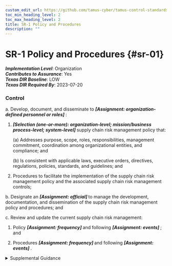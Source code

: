 ```yaml
---
custom_edit_url: https://github.com/tamus-cyber/tamus-control-standards/tree/main/content/tamus.edu/TAMUS_profile.yaml
toc_min_heading_level: 2
toc_max_heading_level: 2
title: SR-1 Policy and Procedures
description: ""
---
```


# SR-1 Policy and Procedures {#sr-01}

_**Implementation Level**_: Organization\
_**Contributes to Assurance**_: Yes\
_**Texas DIR Baseline**_: LOW\
_**Texas DIR Required By**_: 2023-07-20

### Control



a. Develop, document, and disseminate to <strong title="sr-1_prm_1"> <em>[Assignment: organization-defined personnel or roles]</em> </strong>:

1. <strong title="sr-01_odp.03"> <em>[Selection (one-or-more): organization-level; mission/business process-level; system-level]</em> </strong> supply chain risk management policy that:

    (a) Addresses purpose, scope, roles, responsibilities, management commitment, coordination among organizational entities, and compliance; and

    (b) Is consistent with applicable laws, executive orders, directives, regulations, policies, standards, and guidelines; and

2. Procedures to facilitate the implementation of the supply chain risk management policy and the associated supply chain risk management controls;

b. Designate an <strong title="sr-01_odp.04"> <em>[Assignment: official]</em> </strong> to manage the development, documentation, and dissemination of the supply chain risk management policy and procedures; and

c. Review and update the current supply chain risk management:

1. Policy <strong title="sr-01_odp.05"> <em>[Assignment: frequency]</em> </strong> and following <strong title="sr-01_odp.06"> <em>[Assignment: events]</em> </strong> ; and

2. Procedures <strong title="sr-01_odp.07"> <em>[Assignment: frequency]</em> </strong> and following <strong title="sr-01_odp.08"> <em>[Assignment: events]</em> </strong>.


<details><summary>Supplemental Guidance</summary>Supply chain risk management policy and procedures address the controls in the SR family as well as supply chain-related controls in other families that are implemented within systems and organizations. The risk management strategy is an important factor in establishing such policies and procedures. Policies and procedures contribute to security and privacy assurance. Therefore, it is important that security and privacy programs collaborate on the development of supply chain risk management policy and procedures. Security and privacy program policies and procedures at the organization level are preferable, in general, and may obviate the need for mission- or system-specific policies and procedures. The policy can be included as part of the general security and privacy policy or be represented by multiple policies that reflect the complex nature of organizations. Procedures can be established for security and privacy programs, for mission or business processes, and for systems, if needed. Procedures describe how the policies or controls are implemented and can be directed at the individual or role that is the object of the procedure. Procedures can be documented in system security and privacy plans or in one or more separate documents. Events that may precipitate an update to supply chain risk management policy and procedures include assessment or audit findings, security incidents or breaches, or changes in applicable laws, executive orders, directives, regulations, policies, standards, and guidelines. Simply restating controls does not constitute an organizational policy or procedure.</details>
